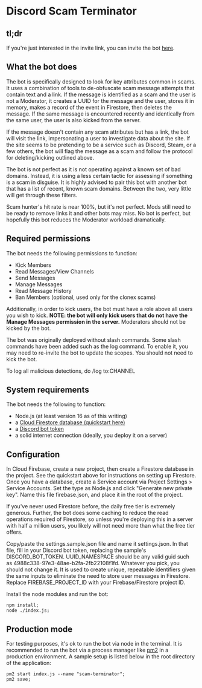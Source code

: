 # Discord Scam Terminator

## tl;dr

If you're just interested in the invite link, you can invite the bot [here](https://discord.com/api/oauth2/authorize?client_id=924388372854767646&permissions=1099511704578&scope=bot%20applications.commands).

## What the bot does

The bot is specifically designed to look for key attributes common in scams.  It uses a combination of tools to de-obfuscate scam message attempts that contain text and a link.  If the message is identified as a scam and the user is not a Moderator, it creates a UUID for the message and the user, stores it in memory, makes a record of the event in Firestore, then deletes the message.  If the same message is encountered recently and identically from the same user, the user is also kicked from the server.

If the message doesn't contain any scam attributes but has a link, the bot will visit the link, impersonating a user to investigate data about the site.  If the site seems to be pretending to be a service such as Discord, Steam, or a few others, the bot will flag the message as a scam and follow the protocol for deleting/kicking outlined above.

The bot is not perfect as it is not operating against a known set of bad domains.  Instead, it is using a less certain tactic for assessing if something is a scam in disguise.  It is highly advised to pair this bot with another bot that has a list of recent, known scam domains.  Between the two, very little will get through these filters.

Scam hunter's hit rate is near 100%, but it's not perfect.  Mods still need to be ready to remove links it and other bots may miss.  No bot is perfect, but hopefully this bot reduces the Moderator workload dramatically.

## Required permissions

The bot needs the following permissions to function:
- Kick Members
- Read Messages/View Channels
- Send Messages
- Manage Messages
- Read Message History
- Ban Members (optional, used only for the clonex scams)

Additionally, in order to kick users, the bot must have a role above all users you wish to kick.  **NOTE: the bot will only kick users that do not have the Manage Messages permission in the server.**  Moderators should not be kicked by the bot.

The bot was originally deployed without slash commands.  Some slash commands have been added such as the log command.  To enable it, you may need to re-invite the bot to update the scopes.  You should not need to kick the bot.

To log all malicious detections, do /log to:CHANNEL

## System requirements

The bot needs the following to function:
- Node.js (at least version 16 as of this writing)
- a [Cloud Firestore database (quickstart here)](https://firebase.google.com/docs/firestore/quickstart)
- a [Discord bot token](https://discord.com/developers/docs/topics/oauth2)
- a solid internet connection (ideally, you deploy it on a server)

## Configuration

In Cloud Firebase, create a new project, then create a Firestore database in the project.  See the quickstart above for instructions on setting up Firestore.  Once you have a database, create a Service account via Project Settings > Service Accounts.  Set the type as Node.js and click "Generate new private key".  Name this file firebase.json, and place it in the root of the project.

If you've never used Firestore before, the daily free tier is extremely generous.  Further, the bot does some caching to reduce the read operations required of Firestore, so unless you're deploying this in a server with half a million users, you likely will not need more than what the free tier offers.

Copy/paste the settings.sample.json file and name it settings.json. In that file, fill in your Discord bot token, replacing the sample's DISCORD_BOT_TOKEN.  UUID_NAMESPACE should be any valid guid such as 4988c338-97e3-48ae-b2fa-2fb22108f1fd.  Whatever you pick, you should not change it.  It is used to create unique, repeatable identifiers given the same inputs to eliminate the need to store user messages in Firestore.  Replace FIREBASE_PROJECT_ID with your Firebase/Firestore project ID.

Install the node modules and run the bot:
```
npm install;
node ./index.js;
```

## Production mode

For testing purposes, it's ok to run the bot via node in the terminal.  It is recommended to run the bot via a process manager like [pm2](https://www.npmjs.com/package/pm2) in a production environment.  A sample setup is listed below in the root directory of the application:
```
pm2 start index.js --name "scam-terminator";
pm2 save;
```
